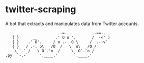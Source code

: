 # twitter-scraping
A bot that extracts and manipulates data from Twitter accounts.
```
   _                   .-=-.          .-==-.
   { }      __        .' O o '.       /  -<' )
   { }    .' O'.     / o .-. O \     /  .--v`
   { }   / .-. o\   /O  /   \  o\   /O /
    \ `-` /   \ O`-'o  /     \  O`-`o /
.py  `-.-`     '.____.'       `.____.'

```